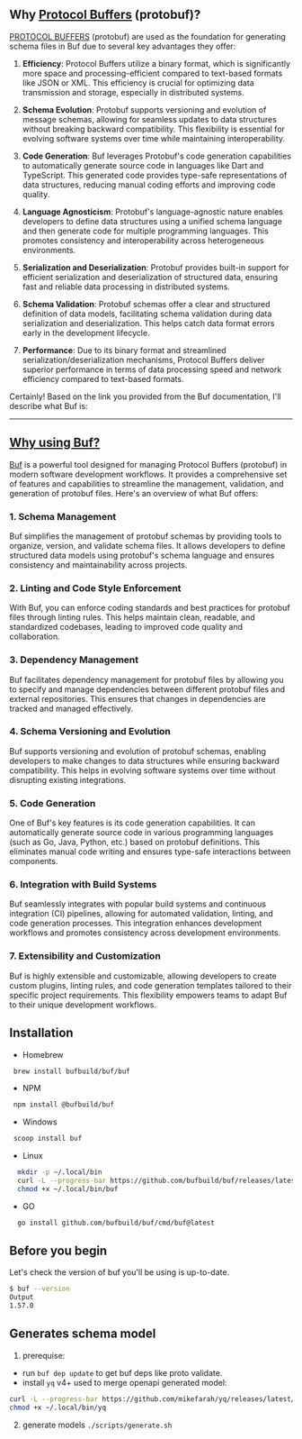 ## Why [Protocol Buffers](https://protobuf.dev/programming-guides/proto3/) (protobuf)?

[PROTOCOL BUFFERS](https://protobuf.dev/programming-guides/proto3/) (protobuf) are used as the foundation for generating schema files in Buf due to several key advantages they offer:

1. **Efficiency**: Protocol Buffers utilize a binary format, which is significantly more space and processing-efficient compared to text-based formats like JSON or XML. This efficiency is crucial for optimizing data transmission and storage, especially in distributed systems.

2. **Schema Evolution**: Protobuf supports versioning and evolution of message schemas, allowing for seamless updates to data structures without breaking backward compatibility. This flexibility is essential for evolving software systems over time while maintaining interoperability.

3. **Code Generation**: Buf leverages Protobuf's code generation capabilities to automatically generate source code in languages like Dart and TypeScript. This generated code provides type-safe representations of data structures, reducing manual coding efforts and improving code quality.

4. **Language Agnosticism**: Protobuf's language-agnostic nature enables developers to define data structures using a unified schema language and then generate code for multiple programming languages. This promotes consistency and interoperability across heterogeneous environments.

5. **Serialization and Deserialization**: Protobuf provides built-in support for efficient serialization and deserialization of structured data, ensuring fast and reliable data processing in distributed systems.

6. **Schema Validation**: Protobuf schemas offer a clear and structured definition of data models, facilitating schema validation during data serialization and deserialization. This helps catch data format errors early in the development lifecycle.

7. **Performance**: Due to its binary format and streamlined serialization/deserialization mechanisms, Protocol Buffers deliver superior performance in terms of data processing speed and network efficiency compared to text-based formats.

Certainly! Based on the link you provided from the Buf documentation, I'll describe what Buf is:

---

## [Why using Buf?](https://buf.build/docs/introduction)

[Buf](https://buf.build/docs/introduction) is a powerful tool designed for managing Protocol Buffers (protobuf) in modern software development workflows. It provides a comprehensive set of features and capabilities to streamline the management, validation, and generation of protobuf files. Here's an overview of what Buf offers:

### 1. **Schema Management**

Buf simplifies the management of protobuf schemas by providing tools to organize, version, and validate schema files. It allows developers to define structured data models using protobuf's schema language and ensures consistency and maintainability across projects.

### 2. **Linting and Code Style Enforcement**

With Buf, you can enforce coding standards and best practices for protobuf files through linting rules. This helps maintain clean, readable, and standardized codebases, leading to improved code quality and collaboration.

### 3. **Dependency Management**

Buf facilitates dependency management for protobuf files by allowing you to specify and manage dependencies between different protobuf files and external repositories. This ensures that changes in dependencies are tracked and managed effectively.

### 4. **Schema Versioning and Evolution**

Buf supports versioning and evolution of protobuf schemas, enabling developers to make changes to data structures while ensuring backward compatibility. This helps in evolving software systems over time without disrupting existing integrations.

### 5. **Code Generation**

One of Buf's key features is its code generation capabilities. It can automatically generate source code in various programming languages (such as Go, Java, Python, etc.) based on protobuf definitions. This eliminates manual code writing and ensures type-safe interactions between components.

### 6. **Integration with Build Systems**

Buf seamlessly integrates with popular build systems and continuous integration (CI) pipelines, allowing for automated validation, linting, and code generation processes. This integration enhances development workflows and promotes consistency across development environments.

### 7. **Extensibility and Customization**

Buf is highly extensible and customizable, allowing developers to create custom plugins, linting rules, and code generation templates tailored to their specific project requirements. This flexibility empowers teams to adapt Buf to their unique development workflows.

## Installation

- Homebrew

```bash
 brew install bufbuild/buf/buf
```

- NPM

```bash
 npm install @bufbuild/buf
```

- Windows

```bash
 scoop install buf
```

- Linux

```bash
  mkdir -p ~/.local/bin
  curl -L --progress-bar https://github.com/bufbuild/buf/releases/latest/download/buf-Linux-x86_64 -o ~/.local/bin/buf
  chmod +x ~/.local/bin/buf
```

- GO
```bash
  go install github.com/bufbuild/buf/cmd/buf@latest
```

## Before you begin

Let's check the version of buf you'll be using is up-to-date.

```bash
$ buf --version
Output
1.57.0
```

## Generates schema model
1. prerequise:
- run `buf dep update` to get buf deps like proto validate.
- install `yq` v4+ used to merge openapi generated model:
```bash
curl -L --progress-bar https://github.com/mikefarah/yq/releases/latest/download/yq_linux_amd64 -o ~/.local/bin/yq 
chmod +x ~/.local/bin/yq
```

2. generate models `./scripts/generate.sh`